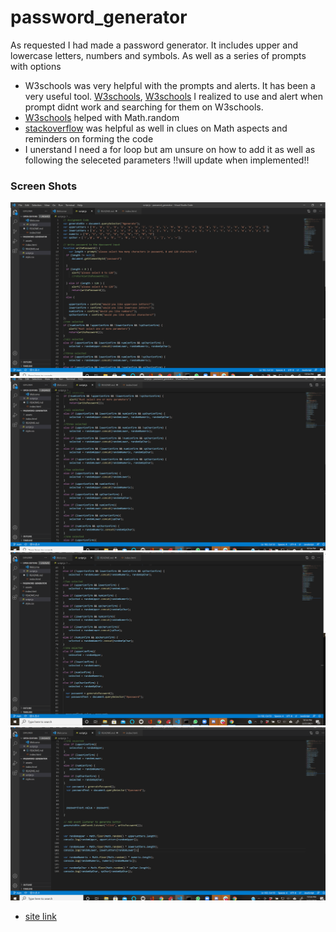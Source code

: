 # password_generator
As requested I had made a password generator. It includes upper and lowercase letters, numbers and symbols. As well as a series of prompts with options
* W3schools was very helpful with the prompts and alerts. It has been a very useful tool. [W3schools](https://www.w3schools.com/jsref/met_win_prompt.asp), 
[W3schools](https://www.w3schools.com/jsref/met_win_alert.asp) I realized to use and alert when prompt didnt work and searching for them on W3schools.
* [W3schools](https://www.w3schools.com/js/js_random.asp) helped with Math.random
* [stackoverflow](https://stackoverflow.com/questions/1497481/javascript-password-generator) was helpful as well in clues on Math aspects and reminders on forming the code
* I unerstand I need a for loop but am unsure on how to add it as well as following the seleceted parameters !!will update when implemented!!
### Screen Shots
![Js top](assets/js_ss1.png)
![Js top mid](assets/js_ss2.png)
![Js bottom mid](assets/js_ss3.png)
![Js bottom](assets/js_ss4.png)


* [site link](https://wan2748.github.io/password_generator/)